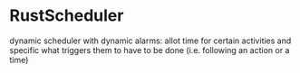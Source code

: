 # RustScheduler
dynamic scheduler with dynamic alarms: allot time for certain activities and specific what triggers them to have to be done (i.e. following an action or a time)
